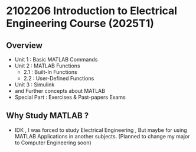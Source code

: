 # 2102206 Introduction to Electrical Engineering Course (2025T1)
## Overview
- Unit 1 : Basic MATLAB Commands
- Unit 2 : MATLAB Functions
  - 2.1 : Built-In Functions
  - 2.2 : User-Defined Functions
- Unit 3 : Simulink
- and Further concepts about MATLAB
- Special Part : Exercises & Past-papers Exams

## Why Study MATLAB ?
- IDK , I was forced to study Electrical Engineering , But maybe for using MATLAB Applications in another subjects. (Planned to change my major to Computer Engineering soon)
